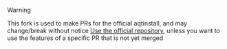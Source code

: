> [!WARNING]
> This fork is used to make PRs for the official aqtinstall, and may change/break without notice
> [Use the official repository](https://github.com/miurahr/aqtinstall), unless you want to use the features of a specific PR that is not yet merged

